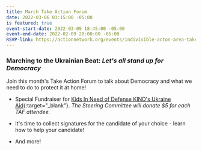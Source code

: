 ```yaml
---
title: March Take Action Forum
date: 2022-03-06 03:15:00 -05:00
is featured: true
event-start-date: 2022-03-09 18:45:00 -05:00
event-end-date: 2022-02-09 20:00:00 -05:00
RSVP-link: https://actionnetwork.org/events/indivisible-acton-area-take-action-forum?source=direct_link&
---
```


### Marching to the Ukrainian Beat: *Let's all stand up for Democracy*

Join this month's Take Action Forum to talk about Democracy and what we need to do to protect it at home!

* Special Fundraiser for [Kids In Need of Defense KIND's Ukraine Aid](https://supportkind.org){:target="_blank"}. *The Steering Committee will donate $5 for each TAF attendee.*  

* It's time to collect signatures for the candidate of your choice - learn how to help your candidate!  

* And more!

